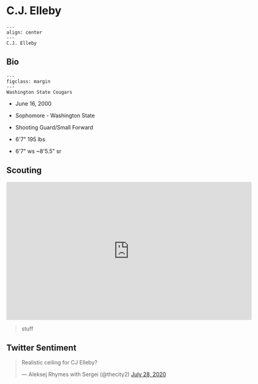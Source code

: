 C.J. Elleby
===


```{figure} ../img/cj_elleby.jpg
---
align: center
---
C.J. Elleby
```

## Bio
```{figure} ../img/wsu.png
---
figclass: margin
---
Washington State Cougars
```

- June 16, 2000

- Sophomore - Washington State

- Shooting Guard/Small Forward

- 6'7" 195 lbs

- 6'7" ws ~8'5.5" sr

## Scouting
<iframe width="640" height="360" src="https://www.youtube.com/embed/FbsBvkPZpdw" frameborder="0" allow="accelerometer; autoplay; encrypted-media; gyroscope; picture-in-picture" allowfullscreen></iframe>

>stuff

## Twitter Sentiment

<blockquote class="twitter-tweet"><p lang="en" dir="ltr">Realistic ceiling for CJ Elleby?</p>&mdash; Aleksej Rhymes with Sergei (@thecity2) <a href="https://twitter.com/thecity2/status/1288146539806773250?ref_src=twsrc%5Etfw">July 28, 2020</a></blockquote> <script async src="https://platform.twitter.com/widgets.js" charset="utf-8"></script>